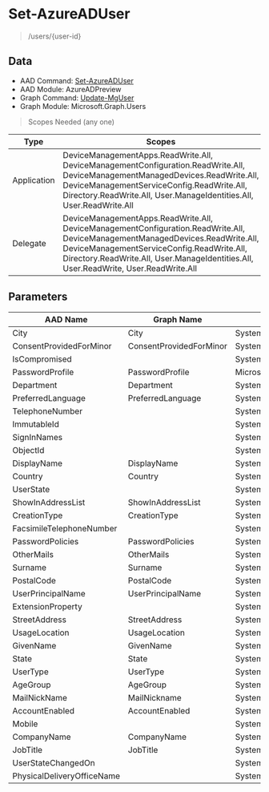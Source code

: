 # Set-AzureADUser

> /users/{user-id}

## Data

+ AAD Command: [Set-AzureADUser](https://docs.microsoft.com/en-us/powershell/module/AzureADPreview/Set-AzureADUser)
+ AAD Module: AzureADPreview
+ Graph Command: [Update-MgUser](https://docs.microsoft.com/en-us/powershell/module/Microsoft.Graph.Users/Update-MgUser)
+ Graph Module: Microsoft.Graph.Users

> Scopes Needed (any one)

|Type|Scopes|
|---|---|
|Application|DeviceManagementApps.ReadWrite.All, DeviceManagementConfiguration.ReadWrite.All, DeviceManagementManagedDevices.ReadWrite.All, DeviceManagementServiceConfig.ReadWrite.All, Directory.ReadWrite.All, User.ManageIdentities.All, User.ReadWrite.All|
|Delegate|DeviceManagementApps.ReadWrite.All, DeviceManagementConfiguration.ReadWrite.All, DeviceManagementManagedDevices.ReadWrite.All, DeviceManagementServiceConfig.ReadWrite.All, Directory.ReadWrite.All, User.ManageIdentities.All, User.ReadWrite, User.ReadWrite.All|

## Parameters

|AAD Name|Graph Name|AAD Type|Graph Type|Infos|
|---|---|---|---|---|
|City|City|System.String|System.String||
|ConsentProvidedForMinor|ConsentProvidedForMinor|System.String|System.String||
|IsCompromised||System.Nullable/System.Boolean|||
|PasswordProfile|PasswordProfile|Microsoft.Open.AzureAD.Model.PasswordProfile|Microsoft.Graph.PowerShell.Models.IMicrosoftGraphPasswordProfile||
|Department|Department|System.String|System.String||
|PreferredLanguage|PreferredLanguage|System.String|System.String||
|TelephoneNumber||System.String|||
|ImmutableId||System.String|||
|SignInNames||System.Collections.Generic.List/Microsoft.Open.AzureAD.Model.SignInName|||
|ObjectId||System.String|||
|DisplayName|DisplayName|System.String|System.String||
|Country|Country|System.String|System.String||
|UserState||System.String|||
|ShowInAddressList|ShowInAddressList|System.Nullable/System.Boolean|System.Management.Automation.SwitchParameter||
|CreationType|CreationType|System.String|System.String||
|FacsimileTelephoneNumber||System.String|||
|PasswordPolicies|PasswordPolicies|System.String|System.String||
|OtherMails|OtherMails|System.Collections.Generic.List/System.String|System.String[]||
|Surname|Surname|System.String|System.String||
|PostalCode|PostalCode|System.String|System.String||
|UserPrincipalName|UserPrincipalName|System.String|System.String||
|ExtensionProperty||System.Collections.Generic.Dictionary`2[[System.String|||
|StreetAddress|StreetAddress|System.String|System.String||
|UsageLocation|UsageLocation|System.String|System.String||
|GivenName|GivenName|System.String|System.String||
|State|State|System.String|System.String||
|UserType|UserType|System.String|System.String||
|AgeGroup|AgeGroup|System.String|System.String||
|MailNickName|MailNickname|System.String|System.String||
|AccountEnabled|AccountEnabled|System.Nullable/System.Boolean|System.Management.Automation.SwitchParameter||
|Mobile||System.String|||
|CompanyName|CompanyName|System.String|System.String||
|JobTitle|JobTitle|System.String|System.String||
|UserStateChangedOn||System.String|||
|PhysicalDeliveryOfficeName||System.String|||


